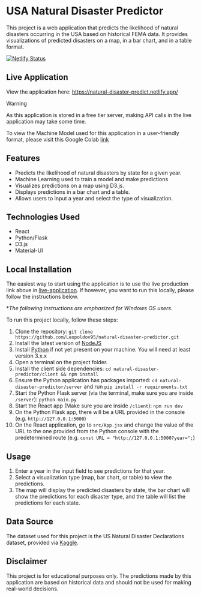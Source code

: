 # USA Natural Disaster Predictor

This project is a web application that predicts the likelihood of natural disasters occurring in the USA based on historical FEMA data. It provides visualizations of predicted disasters on a map, in a bar chart, and in a table format.

[![Netlify Status](https://api.netlify.com/api/v1/badges/5b086fce-1d30-43db-b9f7-52b375b3c623/deploy-status)](https://app.netlify.com/sites/natural-disaster-predict/deploys)

## Live Application

View the application here: <https://natural-disaster-predict.netlify.app/>

> [!WARNING]
> As this application is stored in a free tier server, making API calls in the live application may take some time.

To view the Machine Model used for this application in a user-friendly format, please visit this Google Colab [link](https://colab.research.google.com/drive/1dMI1Kx4XB4f-c2IDyM3Zr10Z5nTHDEZT?usp=sharing)

## Features

- Predicts the likelihood of natural disasters by state for a given year.
- Machine Learning used to train a model and make predictions
- Visualizes predictions on a map using D3.js.
- Displays predictions in a bar chart and a table.
- Allows users to input a year and select the type of visualization.

## Technologies Used

- React
- Python/Flask
- D3.js
- Material-UI

## Local Installation

The easiest way to start using the application is to use the live production link above in [live-application](#live-application). If however, you want to run this locally, please follow the instructions below.

**The following instructions are emphasized for Windows OS users.*

To run this project locally, follow these steps:

1. Clone the repository: `git clone https://github.com/Leopoldov95/natural-disaster-predictor.git`
2. Install the latest version of [NodeJS](https://nodejs.org/en/download)
3. Install [Python](https://www.python.org/downloads/) if not yet present on your machine. You will need at least version 3.x.x
4. Open a terminal on the project folder.
5. Install the client side dependencies: `cd natural-disaster-predictor/client && npm install`
6. Ensure the Python application has packages imported: `cd natural-disaster-predictor/server` and run `pip install -r requirements.txt`
7. Start the Python Flask server (via the terminal, make sure you are inside `/server`): `python main.py`
8. Start the React app (Make sure you are inside `/client`): `npm run dev`
9. On the Python Flask app, there will be a URL provided in the console (e.g. `http://127.0.0.1:5000`)
10. On the React application, go to `src/App.jsx` and change the value of the URL to the one provided from the Python console with the predetermined route (e.g. `const URL = "http://127.0.0.1:5000?year=";`)

## Usage

1. Enter a year in the input field to see predictions for that year.
2. Select a visualization type (map, bar chart, or table) to view the predictions.
3. The map will display the predicted disasters by state, the bar chart will show the predictions for each disaster type, and the table will list the predictions for each state.

## Data Source

The dataset used for this project is the US Natural Disaster Declarations dataset, provided via [Kaggle](https://www.kaggle.com/datasets/headsortails/us-natural-disaster-declarations).

## Disclaimer

This project is for educational purposes only. The predictions made by this application are based on historical data and should not be used for making real-world decisions.
